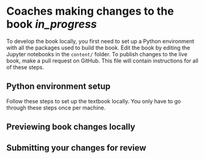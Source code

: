 # Coaches making changes to the book *in_progress*

To develop the book locally, you first need to set up a Python environment with
all the packages used to build the book. Edit the book by editing the
Jupyter notebooks in the `content/` folder. To publish changes to the live
book, make a pull request on GitHub. This file will contain instructions for all of
these steps.

## Python environment setup

Follow these steps to set up the textbook locally. You only have to go through
these steps once per machine.


## Previewing book changes locally



## Submitting your changes for review



